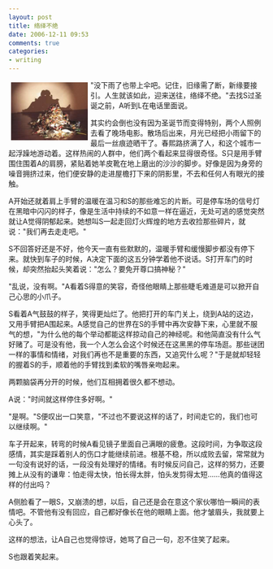 ```yaml
---
layout: post
title: 络绎不绝
date: 2006-12-11 09:53
comments: true
categories: 
- writing
---
```


<img alt="block" src="/downloads/images/2006_12/truth_and_fake.png" style="margin:5px;width:30%" align="left" />  "没下雨了也带上伞吧。记住，旧缘需了断，新缘要接引。人生就该如此，迎来送往，络绎不绝。"去找S过圣诞之前，A听到L在电话里面说。

其实约会倒也没有因为圣诞节而变得特别，两个人照例去看了晚场电影。散场后出来，月光已经把小雨留下的最后一丝痕迹晒干了。春熙路挤满了人，和这个城市一起浮躁地游动着。这样热闹的人群中，他们两个看起来显得很奇怪。S只是用手臂围住围着A的肩膀，紧贴着她羊皮靴在地上磨出的沙沙的脚步。好像是因为身旁的噪音拥挤过来，他们便安静的走进屋檐打下来的阴影里，不去和任何人有眼光的接触。

A开始还就着肩上手臂的温暖在温习和S的那些难忘的片断。可是停车场的信号灯在黑暗中闪闪的样子，像是生活中持续的不如意一样在逼近，无处可逃的感觉突然就让A觉得阴郁起来。她想叫S一起走回灯火辉煌的地方去收捡那些碎片，就说："我们再去走走吧。"

S不回答好还是不好，他今天一直有些默默的，温暖手臂和缓慢脚步都没有停下来。就快到车子的时候，A决定下面的这五分钟学着他不说话。S打开车门的时候，却突然抬起头笑着说："怎么？要免开尊口搞神秘？"

"乱说，没有啊。"A看着S得意的笑容，奇怪他眼睛上那些睫毛难道是可以掀开自己心思的小爪子。

S看着A气鼓鼓的样子，笑得更灿烂了。他把打开的车门关上，绕到A站的这边，又用手臂把A围起来。A感觉自己的世界在S的手臂中再次安静下来，心里就不服气的想，"为什么他的每个举动都能这样掠动自己的神经呢。和他简直没有什么气好赌了。可是没有他，我一个人怎么会这个时候还在这黑黑的停车场逛。那些谜团一样的事情和情绪，对我们再也不是重要的东西，又追究什么呢？"于是就却轻轻的握着S的手，顺着他的手臂找到柔软的嘴唇亲吻起来。

两颗脑袋再分开的时候，他们互相拥着很久都不想动。

A说："时间就这样停住多好啊。"

"是啊。"S便叹出一口笑意，"不过也不要说这样的话了，时间走它的，我们也可以继续啊。"

车子开起来，转弯的时候A看见镜子里面自己满眼的疲惫。这段时间，为争取这段感情，其实是踩着别人的伤口才能继续前进。根基不稳，所以成败去留，常常就为一句没有说好的话，一段没有处理好的情绪。有时候反问自己，这样的努力，还要摊上从没有的谦卑：怕走得太快，怕长得太胖，怕头发剪得太短&#8230;&#8230;他真的值得这样的付出吗？

A侧脸看了一眼S，又崩溃的想，以后，自己还是会在意这个家伙哪怕一瞬间的表情吧。不管他有没有回应，自己都好像长在他的眼睛上面。他才皱眉头，我就要上心头了。

这样的想法，让A自己也觉得惊讶，她骂了自己一句，忍不住笑了起来。

S也跟着笑起来。
